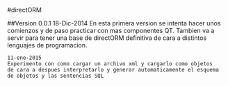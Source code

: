 #directORM

##Version 0.0.1
    18-Dic-2014
    En esta primera version se intenta hacer unos comienzos y de 
    paso practicar con mas componentes QT. 
    Tambien va a servir para tener una base de directORM definitiva 
    de cara a distintos lenguajes de programacion.
    
    11-ene-2015
    Experimento con como cargar un archivo xml y cargarlo como objetos
    de cara a despues interpretarlo y generar automaticamente el esquema
    de objetos y las sentencias SQL